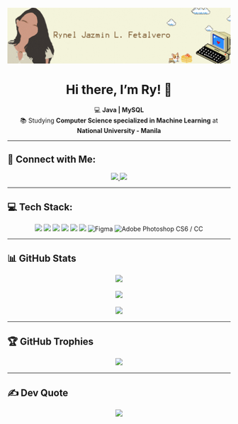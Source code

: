 <!-- Banner -->
<p align="center">
  <img src="https://github.com/ryjaz/ryjaz/blob/main/rybanner.gif?raw=true" alt="Rynel Banner" width="1000">
</p>

<!-- Intro -->
<h1 align="center">Hi there, I’m Ry! 🌼</h1>

<p align="center">
  💻 <strong> Java | MySQL</strong>  
  <br>📚 Studying <strong>Computer Science specialized in Machine Learning</strong> at <strong>National University - Manila</strong>  
</p>

---

## 🔗 Connect with Me:
<p align="center">
  <a href="https://instagram.com/jazminnnrrr">
    <img src="https://img.shields.io/badge/Instagram-B08968?logo=instagram&logoColor=white&style=for-the-badge">
  </a>
  <a href="mailto:rynelfetalvero192@gmail.com">
    <img src="https://img.shields.io/badge/Email-D4A373?logo=gmail&logoColor=white&style=for-the-badge">
  </a>
</p>

---

## 💻 Tech Stack:
<p align="center"> 
  <img src="https://cdn.jsdelivr.net/gh/devicons/devicon/icons/java/java-original.svg" width="50px"> 
  <img src="https://cdn.jsdelivr.net/gh/devicons/devicon/icons/html5/html5-original.svg" width="50px"> 
  <img src="https://cdn.jsdelivr.net/gh/devicons/devicon/icons/css3/css3-original.svg" width="50px"> 
  <img src="https://cdn.jsdelivr.net/gh/devicons/devicon/icons/mysql/mysql-original.svg" width="50px"> 
  <img src="https://cdn.jsdelivr.net/gh/devicons/devicon/icons/vscode/vscode-original.svg" width="50px"> 
  <img src="https://cdn.jsdelivr.net/gh/devicons/devicon/icons/canva/canva-original.svg" width="50px"> 
  <img src="https://cdn.jsdelivr.net/gh/devicons/devicon/icons/figma/figma-original.svg" width="50px" title="Figma">
  <img src="https://upload.wikimedia.org/wikipedia/commons/a/af/Adobe_Photoshop_CC_icon.svg" width="50px" title="Adobe Photoshop CS6 / CC">
</p>

---

## 📊 GitHub Stats
<p align="center">
  <img src="https://github-readme-stats.vercel.app/api?username=ryjaz&show_icons=true&bg_color=F5F5DC&title_color=D4A373&text_color=8B6B42&icon_color=D4A373">
  <br><br>
  <img src="https://github-readme-streak-stats.herokuapp.com/?user=ryjaz&theme=beige&hide_border=false&ring=D4A373&fire=E5C07B&sideNums=C5A770">
  <br><br>
  <img src="https://github-readme-stats.vercel.app/api/top-langs/?username=ryjaz&theme=default&hide_border=false&bg_color=F5F5DC&title_color=D4A373&text_color=8B6B42&layout=compact">
</p>

---

## 🏆 GitHub Trophies
<p align="center">
  <img src="https://github-profile-trophy.vercel.app/?username=ryjaz&theme=flat&no-frame=false&no-bg=true&margin-w=4&title=Goldenrod&text=D4A373">
</p>

---

## ✍️ Dev Quote
<p align="center">
  <img src="https://quotes-github-readme.vercel.app/api?type=horizontal&theme=light">
</p>
